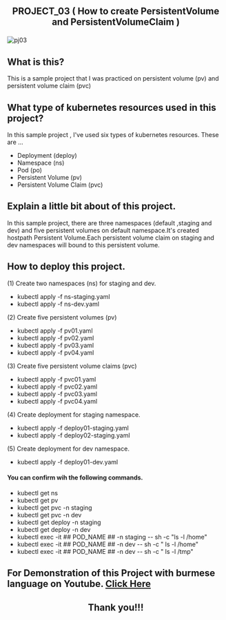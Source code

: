## <p align="center"> PROJECT_03 ( How to create PersistentVolume and PersistentVolumeClaim ) </p>

![pj03](https://user-images.githubusercontent.com/120474799/216760493-89660718-551e-43eb-a3f0-da2f4353a7e3.png)

## What is this?
This is a sample project that I was practiced on persistent volume (pv) and persistent volume claim (pvc)

## What type of kubernetes resources used in this project?
In this sample project , I've used six types of kubernetes resources. These are  ...
- Deployment (deploy)
- Namespace (ns)
- Pod (po)
- Persistent Volume (pv)
- Persistent Volume Claim (pvc)

## Explain a little bit about of this project.
In this sample project, there are three namespaces (default ,staging and dev) and five persistent volumes on default namespace.It's created hostpath Persistent Volume.Each persistent volume claim on staging and dev namespaces will bound to this persistent volume.

## How to deploy this project.
(1) Create two namespaces (ns) for staging and dev.
- kubectl apply -f ns-staging.yaml
- kubectl apply -f ns-dev.yaml

(2) Create five persistent volumes (pv)
- kubectl apply -f pv01.yaml
- kubectl apply -f pv02.yaml
- kubectl apply -f pv03.yaml
- kubectl apply -f pv04.yaml

(3) Create five persistent volume claims (pvc)
- kubectl apply -f pvc01.yaml
- kubectl apply -f pvc02.yaml
- kubectl apply -f pvc03.yaml
- kubectl apply -f pvc04.yaml

(4) Create deployment for staging namespace.
- kubectl apply -f deploy01-staging.yaml
- kubectl apply -f deploy02-staging.yaml

(5) Create deployment for dev namespace.
- kubectl apply -f deploy01-dev.yaml

#### You can confirm wih the following commands.
- kubectl get ns
- kubectl get pv
- kubectl get pvc -n staging
- kubectl get pvc -n dev
- kubectl get deploy -n staging
- kubectl get deploy -n dev
- kubectl exec -it ## POD_NAME ## -n staging -- sh -c "ls -l /home"
- kubectl exec -it ## POD_NAME ## -n dev -- sh -c " ls -l /home"
- kubectl exec -it ## POD_NAME ## -n dev -- sh -c " ls -l /tmp"

##  For Demonstration of this Project with burmese language on Youtube. <a href="YOUTUBE_LINK">Click Here</a>

## <p align="center">  Thank you!!! </p>
